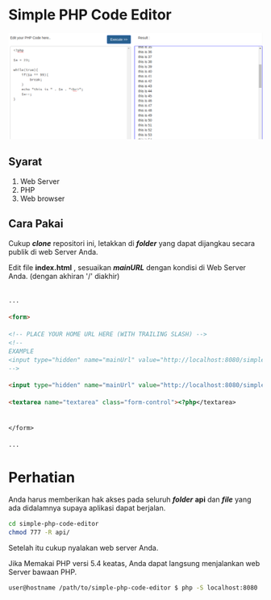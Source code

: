 # Simple PHP Code Editor

![Screenshot](screenshot.png)

## Syarat
1. Web Server
2. PHP
3. Web browser

## Cara Pakai

Cukup ***clone*** repositori ini, letakkan di ***folder*** yang dapat dijangkau secara publik di web Server Anda.

Edit file **index.html** , sesuaikan ***mainURL*** dengan kondisi di Web Server Anda. (dengan akhiran '/' diakhir)

```html

...

<form>

<!-- PLACE YOUR HOME URL HERE (WITH TRAILING SLASH) -->
<!--
EXAMPLE
<input type="hidden" name="mainUrl" value="http://localhost:8080/simple-php-code-editor/">
-->

<input type="hidden" name="mainUrl" value="http://localhost:8080/simple-php-code-editor/">

<textarea name="textarea" class="form-control"><?php</textarea>


</form>

...

```

# Perhatian
Anda harus memberikan hak akses pada seluruh ***folder*** **api** dan ***file*** yang ada didalamnya supaya aplikasi dapat berjalan.

```bash
cd simple-php-code-editor
chmod 777 -R api/
```

Setelah itu cukup nyalakan web server Anda.

Jika Memakai PHP versi 5.4 keatas, Anda dapat langsung menjalankan web Server bawaan PHP.

```bash
user@hostname /path/to/simple-php-code-editor $ php -S localhost:8080
```
